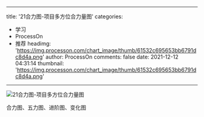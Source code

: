 
---
title: '21合力图-项目多方位合力量图'
categories: 
 - 学习
 - ProcessOn
 - 推荐
headimg: 'https://img.processon.com/chart_image/thumb/61532c695653bb6791dc8d4a.png'
author: ProcessOn
comments: false
date: 2021-12-12 04:31:14
thumbnail: 'https://img.processon.com/chart_image/thumb/61532c695653bb6791dc8d4a.png'
---

<div>   
<img class="thumb" alt="21合力图-项目多方位合力量图" src="https://img.processon.com/chart_image/thumb/61532c695653bb6791dc8d4a.png" referrerpolicy="no-referrer">
<p>合力图、五力图、进阶图、变化图</p>  
</div>
            